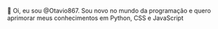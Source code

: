 👋 Oi, eu sou @Otavio867. Sou novo no mundo da programação e quero aprimorar meus conhecimentos em Python, CSS e JavaScript
